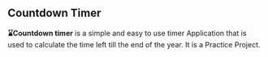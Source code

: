 Countdown Timer
---

**⌛Countdown timer** is a simple and easy to use timer Application that is used to calculate the time left till the end of the year.
It is a Practice Project.